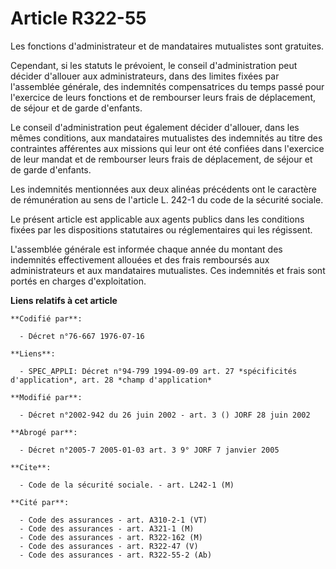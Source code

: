 # Article R322-55

Les fonctions d'administrateur et de mandataires mutualistes sont gratuites.

Cependant, si les statuts le prévoient, le conseil d'administration peut décider d'allouer aux administrateurs, dans des
limites fixées par l'assemblée générale, des indemnités compensatrices du temps passé pour l'exercice de leurs fonctions et
de rembourser leurs frais de déplacement, de séjour et de garde d'enfants.

Le conseil d'administration peut également décider d'allouer, dans les mêmes conditions, aux mandataires mutualistes des
indemnités au titre des contraintes afférentes aux missions qui leur ont été confiées dans l'exercice de leur mandat et de
rembourser leurs frais de déplacement, de séjour et de garde d'enfants.

Les indemnités mentionnées aux deux alinéas précédents ont le caractère de rémunération au sens de l'article L. 242-1 du code
de la sécurité sociale.

Le présent article est applicable aux agents publics dans les conditions fixées par les dispositions statutaires ou
réglementaires qui les régissent.

L'assemblée générale est informée chaque année du montant des indemnités effectivement allouées et des frais remboursés aux
administrateurs et aux mandataires mutualistes. Ces indemnités et frais sont portés en charges d'exploitation.

**Liens relatifs à cet article**

	**Codifié par**:

	  - Décret n°76-667 1976-07-16

	**Liens**:

	  - SPEC_APPLI: Décret n°94-799 1994-09-09 art. 27 *spécificités d'application*, art. 28 *champ d'application*

	**Modifié par**:

	  - Décret n°2002-942 du 26 juin 2002 - art. 3 () JORF 28 juin 2002

	**Abrogé par**:

	  - Décret n°2005-7 2005-01-03 art. 3 9° JORF 7 janvier 2005

	**Cite**:

	  - Code de la sécurité sociale. - art. L242-1 (M)

	**Cité par**:

	  - Code des assurances - art. A310-2-1 (VT)
	  - Code des assurances - art. A321-1 (M)
	  - Code des assurances - art. R322-162 (M)
	  - Code des assurances - art. R322-47 (V)
	  - Code des assurances - art. R322-55-2 (Ab)
